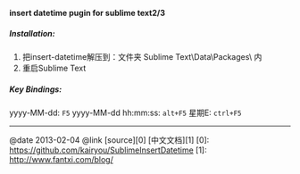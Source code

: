 
**insert datetime pugin for sublime text2/3**

##### Installation:
1. 把insert-datetime解压到：文件夹 Sublime Text\Data\Packages\ 内
2. 重启Sublime Text

##### Key Bindings:
yyyy-MM-dd: ```F5```
yyyy-MM-dd hh:mm:ss: ```alt+F5```
星期E: ```ctrl+F5```

---

@date    2013-02-04
@link    [source][0] [中文文档][1]
[0]: https://github.com/kairyou/SublimeInsertDatetime
[1]: http://www.fantxi.com/blog/